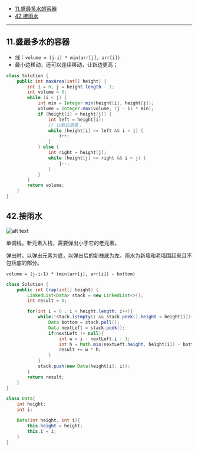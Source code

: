 - [11.盛最多水的容器](#11盛最多水的容器)
- [42.接雨水](#42接雨水)

---
## 11.盛最多水的容器

- 线：`volume = (j-i) * min(arr[j], arr[i])`
- 最小边移动，还可以连续移动，让新边更高；
```java
class Solution {
    public int maxArea(int[] height) {
        int i = 0, j = height.length - 1;
        int volume = 0;
        while (i < j) {
            int min = Integer.min(height[i], height[j]);
            volume = Integer.max(volume, (j - i) * min);
            if (height[i] < height[j]) {
                int left = height[i];
                // 让新边更高；
                while (height[i] <= left && i < j) {
                    i++;
                }
            } else {
                int right = height[j];
                while (height[j] <= right && i < j) {
                    j--;
                }
            }
        }
        return volume;
    }
}
```

## 42.接雨水

![alt text](https://cdn.jsdelivr.net/gh/sword4869/pic1@main/images202406132246998.png)

单调栈。新元素入栈，需要弹出小于它的老元素。

弹出时，以弹出元素为底，以弹出后的新栈底为左。雨水为新墙和老墙围起来且不包括底的部分。

`volume = (j-i-1) * (min(arr[j], arr[i]) - bottom)`

```java
class Solution {
    public int trap(int[] height) {
        LinkedList<Data> stack = new LinkedList<>();
        int result = 0;

        for(int i = 0 ; i < height.length; i++){
            while(!stack.isEmpty() && stack.peek().height < height[i]){
                Data bottom = stack.poll();
                Data nextLeft = stack.peek();
                if(nextLeft != null){
                    int w = i - nextLeft.i - 1;
                    int h = Math.min(nextLeft.height, height[i]) - bottom.height;
                    result += w * h;
                }
            }
            stack.push(new Data(height[i], i));
        }
        return result;
    }
}

class Data{
    int height;
    int i;

    Data(int height, int i){
        this.height = height;
        this.i = i;
    }
}
```